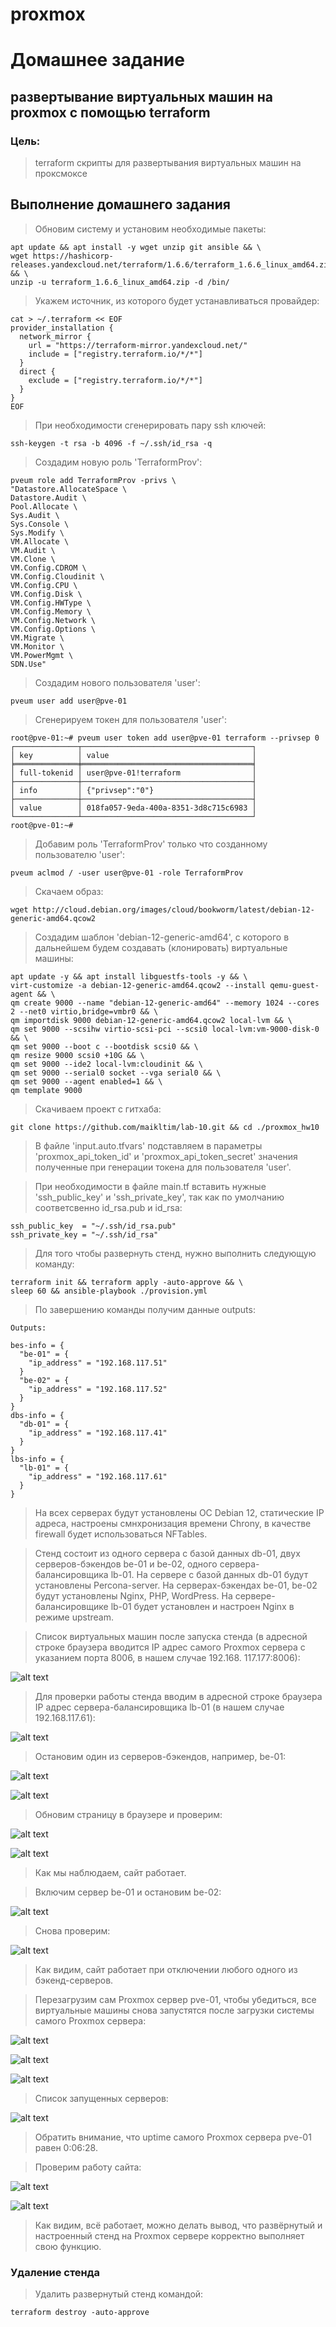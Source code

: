 # proxmox

# Домашнее задание

## развертывание виртуальных машин на proxmox с помощью terraform

### Цель:

> terraform скрипты для развертывания виртуальных машин на проксмоксе


## Выполнение домашнего задания


> Обновим систему и установим необходимые пакеты:

```
apt update && apt install -y wget unzip git ansible && \
wget https://hashicorp-releases.yandexcloud.net/terraform/1.6.6/terraform_1.6.6_linux_amd64.zip && \
unzip -u terraform_1.6.6_linux_amd64.zip -d /bin/
```

> Укажем источник, из которого будет устанавливаться провайдер:

```
cat > ~/.terraform << EOF
provider_installation {
  network_mirror {
    url = "https://terraform-mirror.yandexcloud.net/"
    include = ["registry.terraform.io/*/*"]
  }
  direct {
    exclude = ["registry.terraform.io/*/*"]
  }
}
EOF
```

> При необходимости сгенерировать пару ssh ключей:

```
ssh-keygen -t rsa -b 4096 -f ~/.ssh/id_rsa -q
```

> Создадим новую роль 'TerraformProv':

```
pveum role add TerraformProv -privs \
"Datastore.AllocateSpace \
Datastore.Audit \
Pool.Allocate \
Sys.Audit \
Sys.Console \
Sys.Modify \
VM.Allocate \
VM.Audit \
VM.Clone \
VM.Config.CDROM \
VM.Config.Cloudinit \
VM.Config.CPU \
VM.Config.Disk \
VM.Config.HWType \
VM.Config.Memory \
VM.Config.Network \
VM.Config.Options \
VM.Migrate \
VM.Monitor \
VM.PowerMgmt \
SDN.Use"
```

> Создадим нового пользователя 'user':


```
pveum user add user@pve-01
```


> Сгенерируем токен для пользователя 'user':

```
root@pve-01:~# pveum user token add user@pve-01 terraform --privsep 0
┌──────────────┬──────────────────────────────────────┐
│ key          │ value                                │
╞══════════════╪══════════════════════════════════════╡
│ full-tokenid │ user@pve-01!terraform                │
├──────────────┼──────────────────────────────────────┤
│ info         │ {"privsep":"0"}                      │
├──────────────┼──────────────────────────────────────┤
│ value        │ 018fa057-9eda-400a-8351-3d8c715c6983 │
└──────────────┴──────────────────────────────────────┘
root@pve-01:~# 
```
> Добавим роль 'TerraformProv' только что созданному пользователю 'user':

```
pveum aclmod / -user user@pve-01 -role TerraformProv
```
> Скачаем образ:


```
wget http://cloud.debian.org/images/cloud/bookworm/latest/debian-12-generic-amd64.qcow2
```


> Создадим шаблон 'debian-12-generic-amd64', с которого в дальнейшем будем создавать (клонировать) виртуальные машины:

```
apt update -y && apt install libguestfs-tools -y && \
virt-customize -a debian-12-generic-amd64.qcow2 --install qemu-guest-agent && \
qm create 9000 --name "debian-12-generic-amd64" --memory 1024 --cores 2 --net0 virtio,bridge=vmbr0 && \
qm importdisk 9000 debian-12-generic-amd64.qcow2 local-lvm && \
qm set 9000 --scsihw virtio-scsi-pci --scsi0 local-lvm:vm-9000-disk-0 && \
qm set 9000 --boot c --bootdisk scsi0 && \
qm resize 9000 scsi0 +10G && \
qm set 9000 --ide2 local-lvm:cloudinit && \
qm set 9000 --serial0 socket --vga serial0 && \
qm set 9000 --agent enabled=1 && \
qm template 9000
```

> Скачиваем проект с гитхаба:

```
git clone https://github.com/maikltim/lab-10.git && cd ./proxmox_hw10
```

> В файле 'input.auto.tfvars' подставляем в параметры 'proxmox_api_token_id' и 'proxmox_api_token_secret' значения полученные при генерации токена для пользователя
> 'user'.

> При необходимости в файле main.tf вставить нужные 'ssh_public_key' и 'ssh_private_key', так как по умолчанию соответсвенно id_rsa.pub и id_rsa:

```
ssh_public_key  = "~/.ssh/id_rsa.pub"
ssh_private_key = "~/.ssh/id_rsa"
```

> Для того чтобы развернуть стенд, нужно выполнить следующую команду:

```
terraform init && terraform apply -auto-approve && \
sleep 60 && ansible-playbook ./provision.yml
```

> По завершению команды получим данные outputs:


```
Outputs:

bes-info = {
  "be-01" = {
    "ip_address" = "192.168.117.51"
  }
  "be-02" = {
    "ip_address" = "192.168.117.52"
  }
}
dbs-info = {
  "db-01" = {
    "ip_address" = "192.168.117.41"
  }
}
lbs-info = {
  "lb-01" = {
    "ip_address" = "192.168.117.61"
  }
}
```

> На всех серверах будут установлены ОС Debian 12, статические IP адреса, настроены смнхронизация времени Chrony, в качестве firewall будет использоваться NFTables.

> Стенд состоит из одного сервера с базой данных db-01, двух серверов-бэкендов be-01 и be-02, одного сервера-балансировщика lb-01. На сервере с базой данных db-01
> будут установлены Percona-server. На серверах-бэкендах be-01, be-02 будут установлены Nginx, PHP, WordPress. На сервере-балансировщике lb-01 будет установлен и
> настроен Nginx в режиме upstream.

> Список виртуальных машин после запуска стенда (в адресной строке браузера вводится IP адрес самого Proxmox сервера с указанием порта 8006, в нашем случае 192.168.
> 117.177:8006):

![alt text](images/1_img.png)

> Для проверки работы стенда вводим в адресной строке браузера IP адрес сервера-балансировщика lb-01 (в нашем случае 192.168.117.61):

![alt text](images/2_img.png)

> Остановим один из серверов-бэкендов, например, be-01:

![alt text](images/3_img.png)

![alt text](images/4_img.png)

> Обновим страницу в браузере и проверим:

![alt text](images/5_img.png)

![alt text](images/6_img.png)

> Как мы наблюдаем, сайт работает.

> Включим сервер be-01 и остановим be-02:

![alt text](images/7_img.png)

> Снова проверим:

![alt text](images/8_img.png)

> Как видим, сайт работает при отключении любого одного из бэкенд-серверов.

> Перезагрузим сам Proxmox сервер pve-01, чтобы убедиться, все виртуальные машины снова запустятся после загрузки системы самого Proxmox сервера:

![alt text](images/9_img.png)

![alt text](images/10_img.png)

![alt text](images/11_img.png)

> Список запущенных серверов:

![alt text](images/12_img.png)

> Обратить внимание, что uptime самого Proxmox сервера pve-01 равен 0:06:28.


> Проверим работу сайта:

![alt text](images/13_img.png)

![alt text](images/14_img.png)

> Как видим, всё работает, можно делать вывод, что развёрнутый и настроенный стенд на Proxmox сервере корректно выполняет свою функцию.

### Удаление стенда

> Удалить развернутый стенд командой:

```
terraform destroy -auto-approve
```

